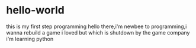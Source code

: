 # hello-world
this is my first step programming
hello there,i'm newbee to programming,i wanna rebuild a game i loved but which is shutdown by the game company
i'm learning python
